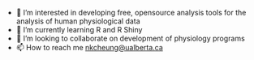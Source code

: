- 👀 I’m interested in developing free, opensource analysis tools for the analysis of human physiological data
- 🌱 I’m currently learning R and R Shiny
- 💞️ I’m looking to collaborate on development of physiology programs
- 📫 How to reach me nkcheung@ualberta.ca
